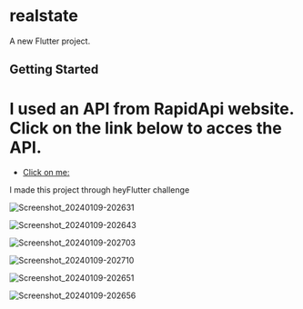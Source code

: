 # realstate

A new Flutter project.

## Getting Started

# I used an API from RapidApi website. Click on the link below to acces the API.

- [Click on me: ](https://rapidapi.com/apidojo/api/bayut/)

I made this project through heyFlutter challenge

![Screenshot_20240109-202631](https://github.com/jeankpoti/realestateHeyFlutterChallenge/assets/23018022/321ed85e-27c7-42fd-a9a7-86532b1a52e2)

![Screenshot_20240109-202643](https://github.com/jeankpoti/realestateHeyFlutterChallenge/assets/23018022/1035dd9b-9a89-4338-a055-1823bdf419af)

![Screenshot_20240109-202703](https://github.com/jeankpoti/realestateHeyFlutterChallenge/assets/23018022/f1a04188-bee3-4c4c-80a4-5b2c1a529570)

![Screenshot_20240109-202710](https://github.com/jeankpoti/realestateHeyFlutterChallenge/assets/23018022/2dda2d8c-f178-47c0-9b67-40b64096de34)

![Screenshot_20240109-202651](https://github.com/jeankpoti/realestateHeyFlutterChallenge/assets/23018022/0e3344bd-6368-4aa9-a0c2-5ae97e0509e6)

![Screenshot_20240109-202656](https://github.com/jeankpoti/realestateHeyFlutterChallenge/assets/23018022/95147684-6070-465b-9fa9-c4a459e41888)
